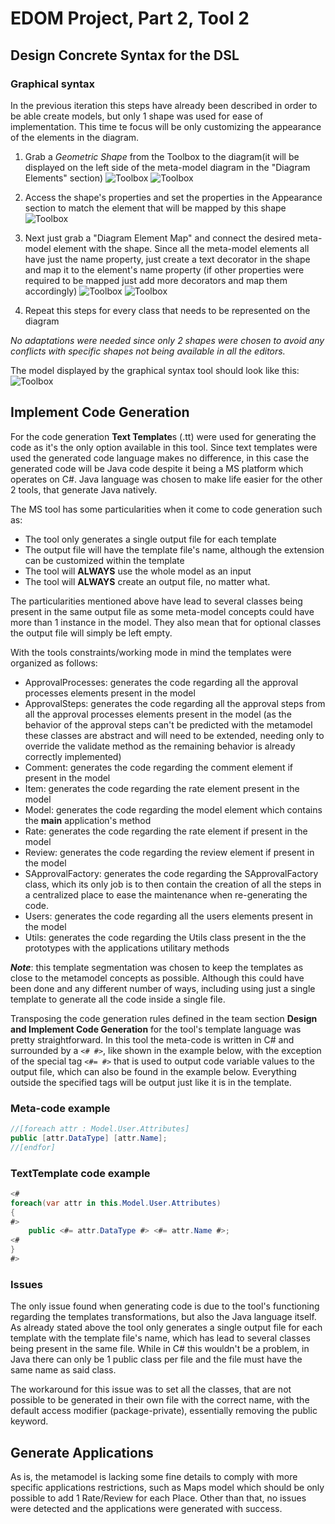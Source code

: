 # EDOM Project, Part 2, Tool 2

## Design Concrete Syntax for the DSL

### Graphical syntax

In the previous iteration this steps have already been described in order to be able create models, but only 1 shape was used for ease of implementation.
This time te focus will be only customizing the appearance of the elements in the diagram.

1. Grab a *Geometric Shape* from the Toolbox to the diagram(it will be displayed on the left side of the meta-model diagram in the "Diagram Elements" section)
![Toolbox](./images/toolbox-shape.png)
![Toolbox](./images/metamodel-diagram.png)

1. Access the shape's properties and set the properties in the Appearance section to match the element that will be mapped by this shape
![Toolbox](./images/shape-properties.png)

1. Next just grab a "Diagram Element Map" and connect the desired meta-model element with the shape. Since all the meta-model elements all have just the name property, just create a text decorator in the shape and map it to the element's name property (if other properties were required to be mapped just add more decorators and map them accordingly)
![Toolbox](./images/diagram-map-element.png)
![Toolbox](./images/diagram-map-element-details.png)

1. Repeat this steps for every class that needs to be represented on the diagram

*No adaptations were needed since only 2 shapes were chosen to avoid any conflicts with specific shapes not being available in all the editors.*

The model displayed by the graphical syntax tool should look like this:
![Toolbox](./images/diagram.png)

## Implement Code Generation

For the code generation **Text Template**s (.tt) were used for generating the code as it's the only option available in this tool. Since text templates were used the generated code language makes no difference, in this case the generated code will be Java code despite it being a MS platform which operates on C#.
Java language was chosen to make life easier for the other 2 tools, that generate Java natively.

The MS tool has some particularities when it come to code generation such as:

* The tool only generates a single output file for each template
* The output file will have the template file's name, although the extension can be customized within the template
* The tool will **ALWAYS** use the whole model as an input
* The tool will **ALWAYS** create an output file, no matter what.

The particularities mentioned above have lead to several classes being present in the same output file as some meta-model concepts could have more than 1 instance in the model. They also mean that for optional classes the output file will simply be left empty.

With the tools constraints/working mode in mind the templates were organized as follows:

* ApprovalProcesses: generates the code regarding all the approval processes elements present in the model
* ApprovalSteps: generates the code regarding all the approval steps from all the approval processes elements present in the model (as the behavior of the approval steps can't be predicted with the metamodel these classes are abstract and will need to be extended, needing only to override the validate method as the remaining behavior is already correctly implemented)
* Comment: generates the code regarding the comment element if present in the model
* Item: generates the code regarding the rate element present in the model
* Model: generates the code regarding the model element which contains the **main** application's method
* Rate: generates the code regarding the rate element if present in the model
* Review: generates the code regarding the review element if present in the model
* SApprovalFactory: generates the code regarding the SApprovalFactory class, which its only job is to then contain the creation of all the steps in a centralized place to ease the maintenance when re-generating the code.
* Users: generates the code regarding all the users elements present in the model
* Utils: generates the code regarding the Utils class present in the the prototypes with the applications utilitary methods

***Note***: this template segmentation was chosen to keep the templates as close to the metamodel concepts as possible. Although this could have been done and any different number of ways, including using just a single template to generate all the code inside a single file.

Transposing the code generation rules defined in the team section **Design and Implement Code Generation** for the tool's template language was pretty straightforward.
In this tool the meta-code is written in C# and surrounded by a `<# #>`, like shown in the example below, with the exception of the special tag `<#= #>` that is used to output code variable values to the output file, which can also be found in the example below. Everything outside the specified tags will be output just like it is in the template.

### Meta-code example

```java
//[foreach attr : Model.User.Attributes]
public [attr.DataType] [attr.Name];
//[endfor]
```

### TextTemplate code example

```cs
<#
foreach(var attr in this.Model.User.Attributes)
{
#>
    public <#= attr.DataType #> <#= attr.Name #>;
<#
}
#>
```

### Issues

The only issue found when generating code is due to the tool's functioning regarding the templates transformations, but also the Java language itself.
As already stated above the tool only generates a single output file for each template with the template file's name, which has lead to several classes being present in the same file.
While in C# this wouldn't be a problem, in Java there can only be 1 public class per file and the file must have the same name as said class.

The workaround for this issue was to set all the classes, that are not possible to be generated in their own file with the correct name, with the default access modifier (package-private), essentially removing the public keyword.

## Generate Applications

As is, the metamodel is lacking some fine details to comply with more specific applications restrictions, such as Maps model which should be only possible to add 1 Rate/Review for each Place.
Other than that, no issues were detected and the applications were generated with success.
